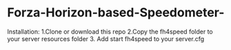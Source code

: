 # Forza-Horizon-based-Speedometer-
Installation: 1.Clone or download this repo 2.Copy the fh4speed folder to your server resources folder 3. Add start fh4speed to your server.cfg
